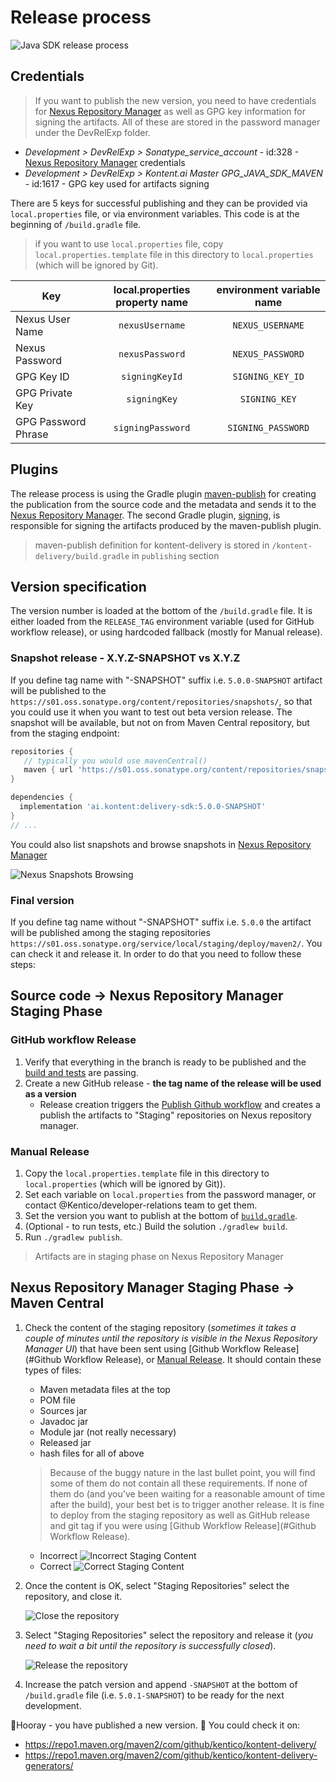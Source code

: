 # Release process

![Java SDK release process](./assets/java-sdk-release-process.png)

## Credentials

> If you want to publish the new version, you need to have credentials for [Nexus Repository Manager](https://s01.oss.sonatype.org/) as well as GPG key information for signing the artifacts. All of these are stored in the password manager under the DevRelExp folder.

- _Development > DevRelExp > Sonatype_service_account_ - id:328 - [Nexus Repository Manager](https://s01.oss.sonatype.org/) credentials
- _Development > DevRelExp > Kontent.ai Master GPG_JAVA_SDK_MAVEN_ - id:1617 - GPG key used for artifacts signing

There are 5 keys for successful publishing and they can be provided via `local.properties` file, or via environment variables. This code is at the beginning of `/build.gradle` file.

> if you want to use `local.properties` file, copy `local.properties.template` file in this directory to `local.properties` (which will be ignored by Git).

| Key                 | local.properties property name | environment variable name |
| ------------------- | :----------------------------: | :-----------------------: |
| Nexus User Name     |        `nexusUsername`         |     `NEXUS_USERNAME`      |
| Nexus Password      |        `nexusPassword`         |     `NEXUS_PASSWORD`      |
| GPG Key ID          |         `signingKeyId`         |     `SIGNING_KEY_ID`      |
| GPG Private Key     |          `signingKey`          |       `SIGNING_KEY`       |
| GPG Password Phrase |       `signingPassword`        |    `SIGNING_PASSWORD`     |

## Plugins

The release process is using the Gradle plugin [maven-publish](https://docs.gradle.org/current/userguide/publishing_maven.html) for creating the publication from the source code and the metadata and sends it to the [Nexus Repository Manager](https://s01.oss.sonatype.org/). The second Gradle plugin, [signing](https://docs.gradle.org/current/userguide/signing_plugin.html#signing_plugin), is responsible for signing the artifacts produced by the maven-publish plugin.

> maven-publish definition for kontent-delivery is stored in `/kontent-delivery/build.gradle` in `publishing` section

## Version specification

The version number is loaded at the bottom of the `/build.gradle` file. It is either loaded from the `RELEASE_TAG` environment variable (used for GitHub workflow release), or using hardcoded fallback (mostly for Manual release).

### Snapshot release - X.Y.Z-SNAPSHOT vs X.Y.Z

If you define tag name with "-SNAPSHOT" suffix i.e. `5.0.0-SNAPSHOT` artifact will be published to the `https://s01.oss.sonatype.org/content/repositories/snapshots/`, so that you could use it when you want to test out beta version release. The snapshot will be available, but not on from Maven Central repository, but from the staging endpoint:

```gradle
repositories {
   // typically you would use mavenCentral()
   maven { url 'https://s01.oss.sonatype.org/content/repositories/snapshots' }
}

dependencies {
  implementation 'ai.kontent:delivery-sdk:5.0.0-SNAPSHOT'
}
// ...
```

You could also list snapshots and browse snapshots in [Nexus Repository Manager](https://s01.oss.sonatype.org/)

![Nexus Snapshots Browsing](./assets/nexus-snapshots-browsing.png)

### Final version

If you define tag name without "-SNAPSHOT" suffix i.e. `5.0.0` the artifact will be published among the staging repositories `https://s01.oss.sonatype.org/service/local/staging/deploy/maven2/`. You can check it and release it. In order to do that you need to follow these steps:

## Source code -> Nexus Repository Manager Staging Phase

### GitHub workflow Release

1. Verify that everything in the branch is ready to be published and the [build and tests](https://github.com/kontent-ai/java-packages/actions/workflows/gradle.yml) are passing.
1. Create a new GitHub release - **the tag name of the release will be used as a version**
   - Release creation triggers the [Publish Github workflow](https://github.com/kontent-ai/java-packages/actions/workflows/publish.yml) and creates a publish the artifacts to "Staging" repositories on Nexus repository manager.

### Manual Release

1. Copy the `local.properties.template` file in this directory to `local.properties` (which will be ignored by Git)).
1. Set each variable on `local.properties` from the password manager, or contact @Kentico/developer-relations team to get them.
1. Set the version you want to publish at the bottom of [`build.gradle`](./build.gradle).
1. (Optional - to run tests, etc.) Build the solution `./gradlew build`.
1. Run `./gradlew publish`.

> Artifacts are in staging phase on Nexus Repository Manager

## Nexus Repository Manager Staging Phase -> Maven Central

1. Check the content of the staging repository (_sometimes it takes a couple of minutes until the repository is visible in the Nexus Repository Manager UI_) that have been sent using [Github Workflow Release](#Github Workflow Release), or [Manual Release](#Manual-Release). It should contain these types of files:

   - Maven metadata files at the top
   - POM file
   - Sources jar
   - Javadoc jar
   - Module jar (not really necessary)
   - Released jar
   - hash files for all of above

   > Because of the buggy nature in the last bullet point, you will find some of them do not contain all these requirements. If none of them do (and you've been waiting for a reasonable amount of time after the build), your best bet is to trigger another release. It is fine to deploy from the staging repository as well as GitHub release and git tag if you were using [Github Workflow Release](#Github Workflow Release).

   - Incorrect
     ![Incorrect Staging Content](./assets/incomplete-staging-batch.png)
   - Correct
     ![Correct Staging Content](./assets/nexts-correct-staging-content.png)

1. Once the content is OK, select "Staging Repositories" select the repository, and close it.

   ![Close the repository](assets/close-staging-repository.png)

1. Select "Staging Repositories" select the repository and release it (_you need to wait a bit until the repository is successfully closed_).

   ![Release the repository](assets/release-closed-repository.png)

1. Increase the patch version and append `-SNAPSHOT` at the bottom of `/build.gradle` file (i.e. `5.0.1-SNAPSHOT`) to be ready for the next development.

🎉Hooray - you have published a new version. 🚀 You could check it on:

- <https://repo1.maven.org/maven2/com/github/kentico/kontent-delivery/>
- <https://repo1.maven.org/maven2/com/github/kentico/kontent-delivery-generators/>
